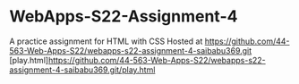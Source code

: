 # WebApps-S22-Assignment-4
A practice assignment for HTML with CSS
Hosted at https://github.com/44-563-Web-Apps-S22/webapps-s22-assignment-4-saibabu369.git
[play.html]https://github.com/44-563-Web-Apps-S22/webapps-s22-assignment-4-saibabu369.git/play.html
